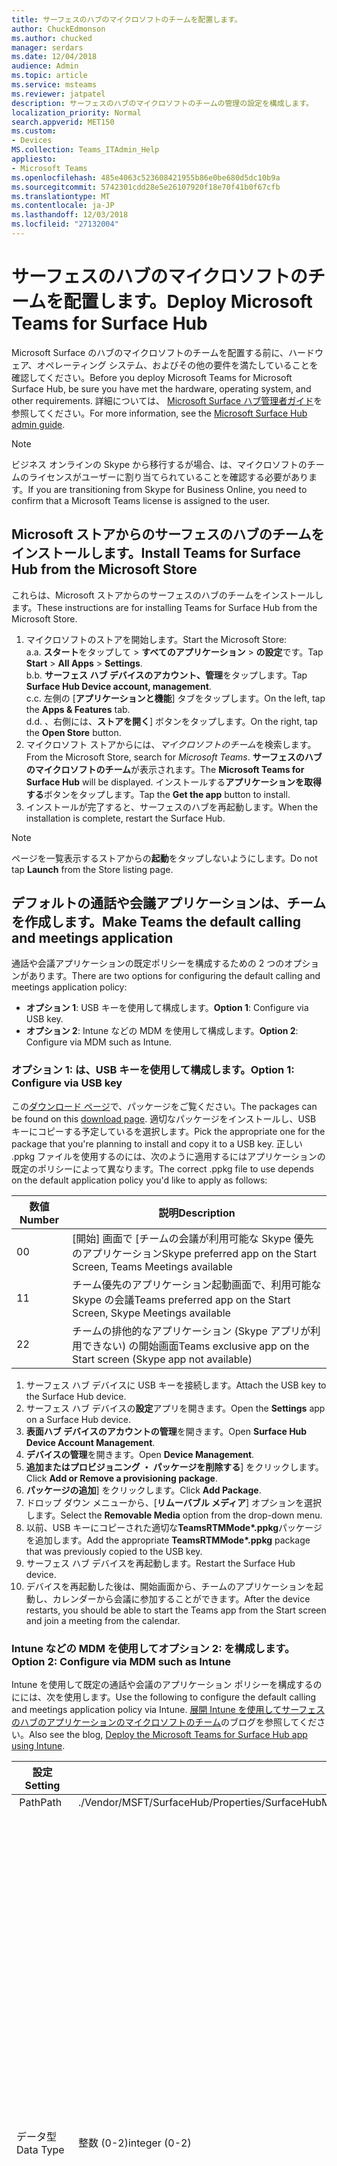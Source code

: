 ```yaml
---
title: サーフェスのハブのマイクロソフトのチームを配置します。
author: ChuckEdmonson
ms.author: chucked
manager: serdars
ms.date: 12/04/2018
audience: Admin
ms.topic: article
ms.service: msteams
ms.reviewer: jatpatel
description: サーフェスのハブのマイクロソフトのチームの管理の設定を構成します。
localization_priority: Normal
search.appverid: MET150
ms.custom:
- Devices
MS.collection: Teams_ITAdmin_Help
appliesto:
- Microsoft Teams
ms.openlocfilehash: 485e4063c523608421955b86e0be680d5dc10b9a
ms.sourcegitcommit: 5742301cdd28e5e26107920f18e70f41b0f67cfb
ms.translationtype: MT
ms.contentlocale: ja-JP
ms.lasthandoff: 12/03/2018
ms.locfileid: "27132004"
---
```

<a name="deploy-microsoft-teams-for-surface-hub"></a><span data-ttu-id="0413c-103">サーフェスのハブのマイクロソフトのチームを配置します。</span><span class="sxs-lookup"><span data-stu-id="0413c-103">Deploy Microsoft Teams for Surface Hub</span></span>
======================================

<span data-ttu-id="0413c-104">Microsoft Surface のハブのマイクロソフトのチームを配置する前に、ハードウェア、オペレーティング システム、およびその他の要件を満たしていることを確認してください。</span><span class="sxs-lookup"><span data-stu-id="0413c-104">Before you deploy Microsoft Teams for Microsoft Surface Hub, be sure you have met the hardware, operating system, and other requirements.</span></span> <span data-ttu-id="0413c-105">詳細については、 [Microsoft Surface ハブ管理者ガイド](https://docs.microsoft.com/surface-hub/)を参照してください。</span><span class="sxs-lookup"><span data-stu-id="0413c-105">For more information, see the [Microsoft Surface Hub admin guide](https://docs.microsoft.com/surface-hub/).</span></span>

> [!NOTE]
> <span data-ttu-id="0413c-106">ビジネス オンラインの Skype から移行するが場合、は、マイクロソフトのチームのライセンスがユーザーに割り当てられていることを確認する必要があります。</span><span class="sxs-lookup"><span data-stu-id="0413c-106">If you are transitioning from Skype for Business Online, you need to confirm that a Microsoft Teams license is assigned to the user.</span></span>

## <a name="install-teams-for-surface-hub-from-the-microsoft-store"></a><span data-ttu-id="0413c-107">Microsoft ストアからのサーフェスのハブのチームをインストールします。</span><span class="sxs-lookup"><span data-stu-id="0413c-107">Install Teams for Surface Hub from the Microsoft Store</span></span> 

<span data-ttu-id="0413c-108">これらは、Microsoft ストアからのサーフェスのハブのチームをインストールします。</span><span class="sxs-lookup"><span data-stu-id="0413c-108">These instructions are for installing Teams for Surface Hub from the Microsoft Store.</span></span> 
 
1. <span data-ttu-id="0413c-109">マイクロソフトのストアを開始します。</span><span class="sxs-lookup"><span data-stu-id="0413c-109">Start the Microsoft Store:</span></span><br>
   <span data-ttu-id="0413c-110">a.</span><span class="sxs-lookup"><span data-stu-id="0413c-110">a.</span></span> <span data-ttu-id="0413c-111">**スタート**をタップして > **すべてのアプリケーション** > **の設定**です。</span><span class="sxs-lookup"><span data-stu-id="0413c-111">Tap **Start** > **All Apps** > **Settings**.</span></span><br> <span data-ttu-id="0413c-112">b.</span><span class="sxs-lookup"><span data-stu-id="0413c-112">b.</span></span> <span data-ttu-id="0413c-113">**サーフェス ハブ デバイスのアカウント、管理**をタップします。</span><span class="sxs-lookup"><span data-stu-id="0413c-113">Tap **Surface Hub Device account, management**.</span></span><br>
   <span data-ttu-id="0413c-114">c.</span><span class="sxs-lookup"><span data-stu-id="0413c-114">c.</span></span> <span data-ttu-id="0413c-115">左側の [**アプリケーションと機能**] タブをタップします。</span><span class="sxs-lookup"><span data-stu-id="0413c-115">On the left, tap the **Apps & Features** tab.</span></span><br> <span data-ttu-id="0413c-116">d.</span><span class="sxs-lookup"><span data-stu-id="0413c-116">d.</span></span> <span data-ttu-id="0413c-117">、右側には、**ストアを開く**] ボタンをタップします。</span><span class="sxs-lookup"><span data-stu-id="0413c-117">On the right, tap the **Open Store** button.</span></span> 
2. <span data-ttu-id="0413c-118">マイクロソフト ストアからには、*マイクロソフトのチーム*を検索します。</span><span class="sxs-lookup"><span data-stu-id="0413c-118">From the Microsoft Store, search for *Microsoft Teams*.</span></span> <span data-ttu-id="0413c-119">**サーフェスのハブのマイクロソフトのチーム**が表示されます。</span><span class="sxs-lookup"><span data-stu-id="0413c-119">The **Microsoft Teams for Surface Hub** will be displayed.</span></span> <span data-ttu-id="0413c-120">インストールする**アプリケーションを取得する**ボタンをタップします。</span><span class="sxs-lookup"><span data-stu-id="0413c-120">Tap the **Get the app** button to install.</span></span>  
3. <span data-ttu-id="0413c-121">インストールが完了すると、サーフェスのハブを再起動します。</span><span class="sxs-lookup"><span data-stu-id="0413c-121">When the installation is complete, restart the Surface Hub.</span></span> 

> [!NOTE]
> <span data-ttu-id="0413c-122">ページを一覧表示するストアからの**起動**をタップしないようにします。</span><span class="sxs-lookup"><span data-stu-id="0413c-122">Do not tap **Launch** from the Store listing page.</span></span>

## <a name="make-teams-the-default-calling-and-meetings-application"></a><span data-ttu-id="0413c-123">デフォルトの通話や会議アプリケーションは、チームを作成します。</span><span class="sxs-lookup"><span data-stu-id="0413c-123">Make Teams the default calling and meetings application</span></span>
 
<span data-ttu-id="0413c-124">通話や会議アプリケーションの既定ポリシーを構成するための 2 つのオプションがあります。</span><span class="sxs-lookup"><span data-stu-id="0413c-124">There are two options for configuring the default calling and meetings application policy:</span></span> 

- <span data-ttu-id="0413c-125">**オプション 1**: USB キーを使用して構成します。</span><span class="sxs-lookup"><span data-stu-id="0413c-125">**Option 1**: Configure via USB key.</span></span> 
- <span data-ttu-id="0413c-126">**オプション 2**: Intune などの MDM を使用して構成します。</span><span class="sxs-lookup"><span data-stu-id="0413c-126">**Option 2**: Configure via MDM such as Intune.</span></span>
 
### <a name="option-1-configure-via-usb-key"></a><span data-ttu-id="0413c-127">オプション 1: は、USB キーを使用して構成します。</span><span class="sxs-lookup"><span data-stu-id="0413c-127">Option 1: Configure via USB key</span></span> 
 
<span data-ttu-id="0413c-128">この[ダウンロード ページ](https://1drv.ms/f/s!ArcnbnREun0Vnp9Wps9MlWB-UJZw3g)で、パッケージをご覧ください。</span><span class="sxs-lookup"><span data-stu-id="0413c-128">The packages can be found on this [download page](https://1drv.ms/f/s!ArcnbnREun0Vnp9Wps9MlWB-UJZw3g).</span></span> <span data-ttu-id="0413c-129">適切なパッケージをインストールし、USB キーにコピーする予定しているを選択します。</span><span class="sxs-lookup"><span data-stu-id="0413c-129">Pick the appropriate one for the package that you're planning to install and copy it to a USB key.</span></span> <span data-ttu-id="0413c-130">正しい .ppkg ファイルを使用するのには、次のように適用するにはアプリケーションの既定のポリシーによって異なります。</span><span class="sxs-lookup"><span data-stu-id="0413c-130">The correct .ppkg file to use depends on the default application policy you'd like to apply as follows:</span></span> 

|<span data-ttu-id="0413c-131">数値</span><span class="sxs-lookup"><span data-stu-id="0413c-131">Number</span></span>  |<span data-ttu-id="0413c-132">説明</span><span class="sxs-lookup"><span data-stu-id="0413c-132">Description</span></span>  |
|---------|---------|
|<span data-ttu-id="0413c-133">0</span><span class="sxs-lookup"><span data-stu-id="0413c-133">0</span></span>     | <span data-ttu-id="0413c-134">[開始] 画面で [チームの会議が利用可能な Skype 優先のアプリケーション</span><span class="sxs-lookup"><span data-stu-id="0413c-134">Skype preferred app on the Start Screen, Teams Meetings available</span></span>        |
|<span data-ttu-id="0413c-135">1</span><span class="sxs-lookup"><span data-stu-id="0413c-135">1</span></span>     | <span data-ttu-id="0413c-136">チーム優先のアプリケーション起動画面で、利用可能な Skype の会議</span><span class="sxs-lookup"><span data-stu-id="0413c-136">Teams preferred app on the Start Screen, Skype Meetings available</span></span>        |
|<span data-ttu-id="0413c-137">2</span><span class="sxs-lookup"><span data-stu-id="0413c-137">2</span></span>     | <span data-ttu-id="0413c-138">チームの排他的なアプリケーション (Skype アプリが利用できない) の開始画面</span><span class="sxs-lookup"><span data-stu-id="0413c-138">Teams exclusive app on the Start screen (Skype app not available)</span></span>        |
 
1. <span data-ttu-id="0413c-139">サーフェス ハブ デバイスに USB キーを接続します。</span><span class="sxs-lookup"><span data-stu-id="0413c-139">Attach the USB key to the Surface Hub device.</span></span> 
2. <span data-ttu-id="0413c-140">サーフェス ハブ デバイスの**設定**アプリを開きます。</span><span class="sxs-lookup"><span data-stu-id="0413c-140">Open the **Settings** app on a Surface Hub device.</span></span> 
3. <span data-ttu-id="0413c-141">**表面ハブ デバイスのアカウントの管理**を開きます。</span><span class="sxs-lookup"><span data-stu-id="0413c-141">Open **Surface Hub Device Account Management**.</span></span>
4. <span data-ttu-id="0413c-142">**デバイスの管理**を開きます。</span><span class="sxs-lookup"><span data-stu-id="0413c-142">Open **Device Management**.</span></span> 
5. <span data-ttu-id="0413c-143">**追加またはプロビジョニング ・ パッケージを削除する**] をクリックします。</span><span class="sxs-lookup"><span data-stu-id="0413c-143">Click **Add or Remove a provisioning package**.</span></span> 
6. <span data-ttu-id="0413c-144">**パッケージの追加**] をクリックします。</span><span class="sxs-lookup"><span data-stu-id="0413c-144">Click **Add Package**.</span></span>
7. <span data-ttu-id="0413c-145">ドロップ ダウン メニューから、[**リムーバブル メディア**] オプションを選択します。</span><span class="sxs-lookup"><span data-stu-id="0413c-145">Select the **Removable Media** option from the drop-down menu.</span></span> 
8. <span data-ttu-id="0413c-146">以前、USB キーにコピーされた適切な<strong>TeamsRTMMode\*.ppkg</strong>パッケージを追加します。</span><span class="sxs-lookup"><span data-stu-id="0413c-146">Add the appropriate <strong>TeamsRTMMode\*.ppkg</strong> package that was previously copied to the USB key.</span></span> 
9. <span data-ttu-id="0413c-147">サーフェス ハブ デバイスを再起動します。</span><span class="sxs-lookup"><span data-stu-id="0413c-147">Restart the Surface Hub device.</span></span> 
10. <span data-ttu-id="0413c-148">デバイスを再起動した後は、開始画面から、チームのアプリケーションを起動し、カレンダーから会議に参加することができます。</span><span class="sxs-lookup"><span data-stu-id="0413c-148">After the device restarts, you should be able to start the Teams app from the Start screen and join a meeting from the calendar.</span></span> 

### <a name="option-2-configure-via-mdm-such-as-intune"></a><span data-ttu-id="0413c-149">Intune などの MDM を使用してオプション 2: を構成します。</span><span class="sxs-lookup"><span data-stu-id="0413c-149">Option 2: Configure via MDM such as Intune</span></span> 

<span data-ttu-id="0413c-150">Intune を使用して既定の通話や会議のアプリケーション ポリシーを構成するのにには、次を使用します。</span><span class="sxs-lookup"><span data-stu-id="0413c-150">Use the following to configure the default calling and meetings application policy via Intune.</span></span> <span data-ttu-id="0413c-151">[展開 Intune を使用してサーフェスのハブのアプリケーションのマイクロソフトのチーム](https://blogs.technet.microsoft.com/y0av/2018/07/16/97/)のブログを参照してください。</span><span class="sxs-lookup"><span data-stu-id="0413c-151">Also see the blog, [Deploy the Microsoft Teams for Surface Hub app using Intune](https://blogs.technet.microsoft.com/y0av/2018/07/16/97/).</span></span>

|<span data-ttu-id="0413c-152">設定</span><span class="sxs-lookup"><span data-stu-id="0413c-152">Setting</span></span>   |<span data-ttu-id="0413c-153">値</span><span class="sxs-lookup"><span data-stu-id="0413c-153">Value</span></span>    |<span data-ttu-id="0413c-154">説明</span><span class="sxs-lookup"><span data-stu-id="0413c-154">Description</span></span>    |
|----------|---------|---------|
|<span data-ttu-id="0413c-155"> Path</span><span class="sxs-lookup"><span data-stu-id="0413c-155">Path</span></span>      | <span data-ttu-id="0413c-156">./Vendor/MSFT/SurfaceHub/Properties/SurfaceHubMeetingMode</span><span class="sxs-lookup"><span data-stu-id="0413c-156">./Vendor/MSFT/SurfaceHub/Properties/SurfaceHubMeetingMode</span></span>        |
|<span data-ttu-id="0413c-157">データ型</span><span class="sxs-lookup"><span data-stu-id="0413c-157">Data Type</span></span> | <span data-ttu-id="0413c-158">整数 (0-2)</span><span class="sxs-lookup"><span data-stu-id="0413c-158">integer (0-2)</span></span>   |<span data-ttu-id="0413c-159">0 - [開始] 画面で [チームの会議が利用可能な Skype 優先のアプリケーション</span><span class="sxs-lookup"><span data-stu-id="0413c-159">0 - Skype preferred app on the Start Screen, Teams Meetings available</span></span><br><span data-ttu-id="0413c-160">1 のチーム開始画面で、Skype の会議が利用可能なアプリケーションを優先します。</span><span class="sxs-lookup"><span data-stu-id="0413c-160">1 - Teams preferred app on the Start Screen, Skype Meetings available</span></span><br><span data-ttu-id="0413c-161">2-チームは、開始画面 (Skype アプリケーションではありません排他的なアプリケーション</span><span class="sxs-lookup"><span data-stu-id="0413c-161">2 - Teams exclusive app on the Start screen (Skype app not available)</span></span> |
|<span data-ttu-id="0413c-162">運用</span><span class="sxs-lookup"><span data-stu-id="0413c-162">Operations</span></span>| <span data-ttu-id="0413c-163">取得、設定</span><span class="sxs-lookup"><span data-stu-id="0413c-163">Get, Set</span></span>        |

|<span data-ttu-id="0413c-164">設定</span><span class="sxs-lookup"><span data-stu-id="0413c-164">Setting</span></span>   |<span data-ttu-id="0413c-165">値</span><span class="sxs-lookup"><span data-stu-id="0413c-165">Value</span></span>    |
|----------|---------|
|<span data-ttu-id="0413c-166"> Path</span><span class="sxs-lookup"><span data-stu-id="0413c-166">Path</span></span>      | <span data-ttu-id="0413c-167">./Vendor/MSFT/SurfaceHub/Properties/VtcAppPackageId</span><span class="sxs-lookup"><span data-stu-id="0413c-167">./Vendor/MSFT/SurfaceHub/Properties/VtcAppPackageId</span></span>        |
|<span data-ttu-id="0413c-168">データ型</span><span class="sxs-lookup"><span data-stu-id="0413c-168">Data Type</span></span> | <span data-ttu-id="0413c-169">文字列 - **Microsoft.MicrosoftTeamsforSurfaceHub_8wekyb3d8bbwe としてチームのアプリケーション パッケージ ID に文字列を設定します。チーム**</span><span class="sxs-lookup"><span data-stu-id="0413c-169">string - set string to Teams application package ID as **Microsoft.MicrosoftTeamsforSurfaceHub_8wekyb3d8bbwe!Teams**</span></span> |
|<span data-ttu-id="0413c-170">運用</span><span class="sxs-lookup"><span data-stu-id="0413c-170">Operations</span></span>| <span data-ttu-id="0413c-171">取得、設定</span><span class="sxs-lookup"><span data-stu-id="0413c-171">Get, Set</span></span>        |

<span data-ttu-id="0413c-172">サーフェス ハブ デバイスを再起動します。</span><span class="sxs-lookup"><span data-stu-id="0413c-172">Restart the Surface Hub device.</span></span> <span data-ttu-id="0413c-173">デバイスを再起動した後は、開始画面から、チームのアプリケーションを起動し、カレンダーから会議に参加することができます。</span><span class="sxs-lookup"><span data-stu-id="0413c-173">After the device restarts, you should be able to start the Teams app from the Start screen and join a meeting from the calendar.</span></span>


